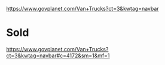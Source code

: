 https://www.govplanet.com/Van+Trucks?ct=3&kwtag=navbar

# Sold
https://www.govplanet.com/Van+Trucks?ct=3&kwtag=navbar#c=4172&sm=1&mf=1

